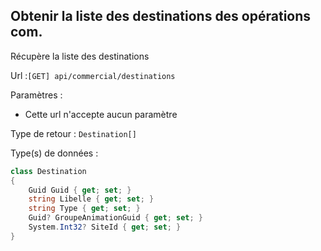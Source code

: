 ## <span id='listedestinations'>Obtenir la liste des destinations des opérations com.</span>

Récupère la liste des destinations

Url :`[GET] api/commercial/destinations`

Paramètres : 

- Cette url n'accepte aucun paramètre

Type de retour : `Destination[]`

Type(s) de données :

```csharp
class Destination
{
	Guid Guid { get; set; }
	string Libelle { get; set; }
	string Type { get; set; }
	Guid? GroupeAnimationGuid { get; set; }
	System.Int32? SiteId { get; set; }
}

```
